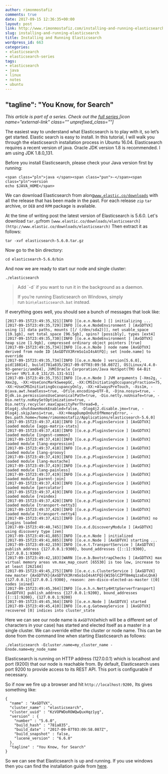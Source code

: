 ```yaml
---
author: rimonmostafiz
comments: true
date: 2017-09-15 12:36:35+00:00
layout: post
link: http://www.rimonmostafiz.com/installing-and-running-elasticsearch/
slug: installing-and-running-elasticsearch
title: Installing and Running Elasticsearch
wordpress_id: 663
categories:
- elasticsearch
- elasticsearch-series
tags:
- elasticsearch
- java
- linux
- notes
- ubuntu
---
```


## "tagline": "You Know, for Search"


_This article is part of a series. Check out the [full series ](http://www.rimonmostafiz.com/category/elasticsearch-series/)[icon name="external-link" class="" unprefixed_class=""]_

The easiest way to understand what Elasticsearch is to play with it, so let’s get started. Elastic search is easy to install. In this tutorial, I will walk you through the elasticsearch installation process in Ubuntu 16.04. Elasticsearch requires a recent version of java. Oracle JDK version 1.8 is recommended. I am using JDK 1.8.0_131.

Before you install Elasticsearch, please check your Java version first by running:

    
    <span class="pln">java </span><span class="pun">-</span><span class="pln">version
    echo $JAVA_HOME</span>


We can download Elasticsearch from along[`www.elastic.co/downloads`](http://www.elastic.co/downloads) with all the release that has been made in the past. For each release `zip` `tar` archive, or `DEB` and `RPM` package is available.


At the time of writing post the latest version of Elasticsearch is 5.6.0.
Let's download `tar.gz`from `[www.elastic.co/downloads/elasticsearch](http://www.elastic.co/downloads/elasticsearch)`
Then extract it as follows:




    
    tar -xvf elasticsearch-5.6.0.tar.gz


Now go to the bin directory:

    
    cd elasticsearch-5.6.0/bin


And now we are ready to start our node and single cluster:

    
    ./elasticsearch




<blockquote>Add `-d` if you want to run it in the background as a daemon.

If you’re running Elasticsearch on Windows, simply run `bin\elasticsearch.bat` instead.</blockquote>


If everything goes well, you should see a bunch of messages that look like:

    
    [2017-09-15T23:49:35,321][INFO ][o.e.n.Node ] [] initializing ...
    [2017-09-15T23:49:35,729][INFO ][o.e.e.NodeEnvironment ] [AxGDTVX] using [1] data paths, mounts [[/ (/dev/sda2)]], net usable_space [19.1gb], net total_space [96.5gb], spins? [possibly], types [ext4]
    [2017-09-15T23:49:35,730][INFO ][o.e.e.NodeEnvironment ] [AxGDTVX] heap size [1.9gb], compressed ordinary object pointers [true]
    [2017-09-15T23:49:35,734][INFO ][o.e.n.Node ] node name [AxGDTVX] derived from node ID [AxGDTVX3RrmSo1oI4sAtFQ]; set [node.name] to override
    [2017-09-15T23:49:35,734][INFO ][o.e.n.Node ] version[5.6.0], pid[18814], build[781a835/2017-09-07T03:09:58.087Z], OS[Linux/4.4.0-93-generic/amd64], JVM[Oracle Corporation/Java HotSpot(TM) 64-Bit Server VM/1.8.0_131/25.131-b11]
    [2017-09-15T23:49:35,735][INFO ][o.e.n.Node ] JVM arguments [-Xms2g, -Xmx2g, -XX:+UseConcMarkSweepGC, -XX:CMSInitiatingOccupancyFraction=75, -XX:+UseCMSInitiatingOccupancyOnly, -XX:+AlwaysPreTouch, -Xss1m, -Djava.awt.headless=true, -Dfile.encoding=UTF-8, -Djna.nosys=true, -Djdk.io.permissionsUseCanonicalPath=true, -Dio.netty.noUnsafe=true, -Dio.netty.noKeySetOptimization=true, -Dio.netty.recycler.maxCapacityPerThread=0, -Dlog4j.shutdownHookEnabled=false, -Dlog4j2.disable.jmx=true, -Dlog4j.skipJansi=true, -XX:+HeapDumpOnOutOfMemoryError, -Des.path.home=/home/rimonmostafiz/Applications/elasticsearch-5.6.0]
    [2017-09-15T23:49:37,418][INFO ][o.e.p.PluginsService ] [AxGDTVX] loaded module [aggs-matrix-stats]
    [2017-09-15T23:49:37,418][INFO ][o.e.p.PluginsService ] [AxGDTVX] loaded module [ingest-common]
    [2017-09-15T23:49:37,418][INFO ][o.e.p.PluginsService ] [AxGDTVX] loaded module [lang-expression]
    [2017-09-15T23:49:37,418][INFO ][o.e.p.PluginsService ] [AxGDTVX] loaded module [lang-groovy]
    [2017-09-15T23:49:37,419][INFO ][o.e.p.PluginsService ] [AxGDTVX] loaded module [lang-mustache]
    [2017-09-15T23:49:37,419][INFO ][o.e.p.PluginsService ] [AxGDTVX] loaded module [lang-painless]
    [2017-09-15T23:49:37,419][INFO ][o.e.p.PluginsService ] [AxGDTVX] loaded module [parent-join]
    [2017-09-15T23:49:37,419][INFO ][o.e.p.PluginsService ] [AxGDTVX] loaded module [percolator]
    [2017-09-15T23:49:37,419][INFO ][o.e.p.PluginsService ] [AxGDTVX] loaded module [reindex]
    [2017-09-15T23:49:37,420][INFO ][o.e.p.PluginsService ] [AxGDTVX] loaded module [transport-netty3]
    [2017-09-15T23:49:37,420][INFO ][o.e.p.PluginsService ] [AxGDTVX] loaded module [transport-netty4]
    [2017-09-15T23:49:37,421][INFO ][o.e.p.PluginsService ] [AxGDTVX] no plugins loaded
    [2017-09-15T23:49:40,745][INFO ][o.e.d.DiscoveryModule ] [AxGDTVX] using discovery type [zen]
    [2017-09-15T23:49:41,885][INFO ][o.e.n.Node ] initialized
    [2017-09-15T23:49:41,885][INFO ][o.e.n.Node ] [AxGDTVX] starting ...
    [2017-09-15T23:49:42,159][INFO ][o.e.t.TransportService ] [AxGDTVX] publish_address {127.0.0.1:9300}, bound_addresses {[::1]:9300}, {127.0.0.1:9300}
    [2017-09-15T23:49:42,183][WARN ][o.e.b.BootstrapChecks ] [AxGDTVX] max virtual memory areas vm.max_map_count [65530] is too low, increase to at least [262144]
    [2017-09-15T23:49:45,275][INFO ][o.e.c.s.ClusterService ] [AxGDTVX] new_master {AxGDTVX}{AxGDTVX3RrmSo1oI4sAtFQ}{W15blCZPT8m4q1zaExLQnA}{127.0.0.1}{127.0.0.1:9300}, reason: zen-disco-elected-as-master ([0] nodes joined)
    [2017-09-15T23:49:45,364][INFO ][o.e.h.n.Netty4HttpServerTransport] [AxGDTVX] publish_address {127.0.0.1:9200}, bound_addresses {[::1]:9200}, {127.0.0.1:9200}
    [2017-09-15T23:49:45,364][INFO ][o.e.n.Node ] [AxGDTVX] started
    [2017-09-15T23:49:45,410][INFO ][o.e.g.GatewayService ] [AxGDTVX] recovered [0] indices into cluster_state


Here we can see our node name is `AxGDTVX`(which will be a different set of characters in your case) has started and elected itself as a master in a single cluster.
We can override either the cluster or node name. This can be done from the command line when starting Elasticsearch as follows:

    
    ./elasticsearch -Ecluster.name=my_cluster_name -Enode.name=my_node_name


Elasticsearch is running on HTTP address (127.0.0.1) which is localhost and port (9200) that our node is reachable from.
By default, Elasticsearch uses port 9200 to provide access to its REST API. This port is configurable if necessary.

So if now we fire up a browser and hit `http://localhost:9200,` Its gives something like:

    
    {
      "name" : "AxGDTVX",
      "cluster_name" : "elasticsearch",
      "cluster_uuid" : "KzVOPWDoROWQwQuxHqz1yg",
      "version" : {
        "number" : "5.6.0",
        "build_hash" : "781a835",
        "build_date" : "2017-09-07T03:09:58.087Z",
        "build_snapshot" : false,
        "lucene_version" : "6.6.0"
      },
      "tagline" : "You Know, for Search"
    }


So we can see that Elasticsearch is up and running.
If you use windows then you can find the installation guide from [here](https://www.elastic.co/guide/en/elasticsearch/reference/5.6/_installation.html).
